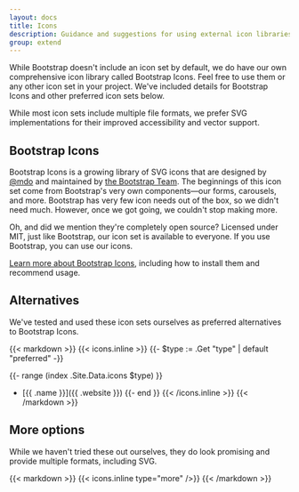 ```yaml
---
layout: docs
title: Icons
description: Guidance and suggestions for using external icon libraries with Bootstrap.
group: extend
---
```


While Bootstrap doesn't include an icon set by default, we do have our own comprehensive icon library called Bootstrap Icons. Feel free to use them or any other icon set in your project. We've included details for Bootstrap Icons and other preferred icon sets below.

While most icon sets include multiple file formats, we prefer SVG implementations for their improved accessibility and vector support.

## Bootstrap Icons

Bootstrap Icons is a growing library of SVG icons that are designed by [@mdo](https://github.com/mdo) and maintained by [the Bootstrap Team](https://github.com/twbs/members). The beginnings of this icon set come from Bootstrap's very own components—our forms, carousels, and more. Bootstrap has very few icon needs out of the box, so we didn't need much. However, once we got going, we couldn't stop making more.

Oh, and did we mention they're completely open source? Licensed under MIT, just like Bootstrap, our icon set is available to everyone. If you use Bootstrap, you can use our icons.

[Learn more about Bootstrap Icons](https://icons.getbootstrap.com/), including how to install them and recommend usage.

## Alternatives

We've tested and used these icon sets ourselves as preferred alternatives to Bootstrap Icons.

{{< markdown >}}
{{< icons.inline >}}
{{- $type := .Get "type" | default "preferred" -}}

{{- range (index .Site.Data.icons $type) }}
- [{{ .name }}]({{ .website }})
{{- end }}
{{< /icons.inline >}}
{{< /markdown >}}

## More options

While we haven't tried these out ourselves, they do look promising and provide multiple formats, including SVG.

{{< markdown >}}
{{< icons.inline type="more" />}}
{{< /markdown >}}

